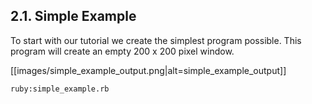 ## 2.1. Simple Example

To start with our tutorial we create the simplest program possible. This program will create an empty 200 x 200 pixel window.

[[images/simple_example_output.png|alt=simple_example_output]]

```ruby:simple_example.rb ```
